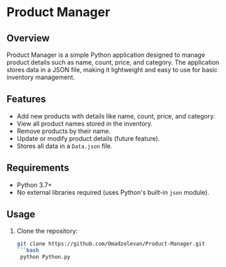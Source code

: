 # Product Manager

## Overview
Product Manager is a simple Python application designed to manage product details such as name, count, price, and category. The application stores data in a JSON file, making it lightweight and easy to use for basic inventory management.

## Features
- Add new products with details like name, count, price, and category.
- View all product names stored in the inventory.
- Remove products by their name.
- Update or modify product details (future feature).
- Stores all data in a `Data.json` file.

## Requirements
- Python 3.7+
- No external libraries required (uses Python's built-in `json` module).

## Usage
1. Clone the repository:
   ```bash
   git clone https://github.com/Omadzelevan/Product-Manager.git
   ```bash
    python Python.py

